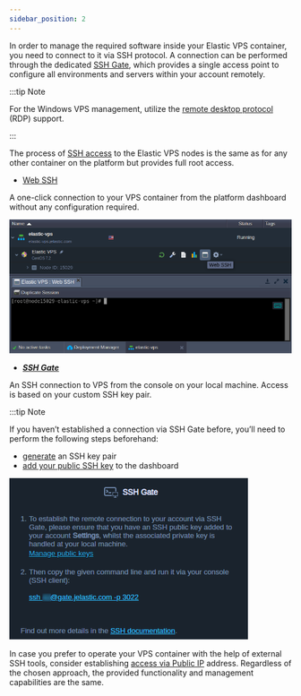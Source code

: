 ```yaml
---
sidebar_position: 2
---
```


In order to manage the required software inside your Elastic VPS container, you need to connect to it via SSH protocol. A connection can be performed through the dedicated [SSH Gate](https://cloudmydc.com/), which provides a single access point to configure all environments and servers within your account remotely.

:::tip Note

For the Windows VPS management, utilize the [remote desktop protocol](https://cloudmydc.com/) (RDP) support.

:::

The process of [SSH access](https://cloudmydc.com/) to the Elastic VPS nodes is the same as for any other container on the platform but provides full root access.

- [Web SSH](http://localhost:3000/docs/Deployment%20Tools/SSH/SSH%20Access/Web%20SSH)

A one-click connection to your VPS container from the platform dashboard without any configuration required.

<div style={{
    display:'flex',
    justifyContent: 'center',
    margin: '0 0 1rem 0'
}}>

![Locale Dropdown](./img/LinuxVPSAccessviaSSHGate/01-elastic-vps-web-ssh-access.png)

</div>

- **_[SSH Gate](https://cloudmydc.com/)_**

An SSH connection to VPS from the console on your local machine. Access is based on your custom SSH key pair.

:::tip Note

If you haven’t established a connection via SSH Gate before, you’ll need to perform the following steps beforehand:

- [generate](http://localhost:3000/docs/Deployment%20Tools/SSH/Generate%20SSH%20Key) an SSH key pair
- [add your public SSH key](http://localhost:3000/docs/Deployment%20Tools/SSH/Add%20SSH%20Key) to the dashboard

<div style={{
    display:'flex',
    justifyContent: 'center',
    margin: '0 0 1rem 0'
}}>

![Locale Dropdown](./img/LinuxVPSAccessviaSSHGate/02-elastic-vps-access-via-ssh-gate.png)

</div>

In case you prefer to operate your VPS container with the help of external SSH tools, consider establishing [access via Public IP](https://cloudmydc.com/) address. Regardless of the chosen approach, the provided functionality and management capabilities are the same.

